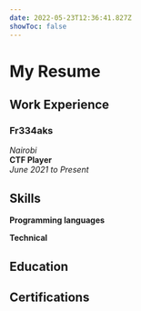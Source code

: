 ```yaml
---
date: 2022-05-23T12:36:41.827Z
showToc: false
---
```

# **My Resume**


## Work Experience



### Fr334aks
_Nairobi_<br>
**CTF Player**<br>
_June 2021 to Present_

## Skills

**Programming languages**





**Technical**



## Education


## Certifications
